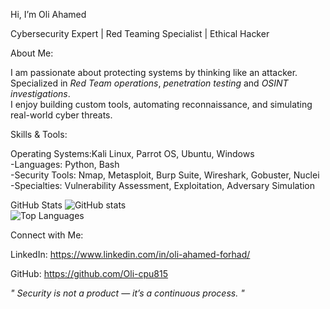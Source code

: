Hi, I’m Oli Ahamed 

Cybersecurity Expert | Red Teaming Specialist | Ethical Hacker


About Me:

I am passionate about protecting systems by thinking like an attacker.  
Specialized in *Red Team operations*, *penetration testing* and *OSINT investigations*.  
I enjoy building custom tools, automating reconnaissance, and simulating real-world cyber threats.


Skills & Tools:

Operating Systems:Kali Linux, Parrot OS, Ubuntu, Windows  
-Languages: Python, Bash  
-Security Tools: Nmap, Metasploit, Burp Suite, Wireshark, Gobuster, Nuclei  
-Specialties: Vulnerability Assessment, Exploitation, Adversary Simulation


GitHub Stats
![GitHub stats](https://github-readme-stats.vercel.app/api?username=Oli-cpu815&show_icons=true&theme=default)  
![Top Languages](https://github-readme-stats.vercel.app/api/top-langs/?username=Oli-cpu815&layout=compact&theme=default)

Connect with Me:

LinkedIn: https://www.linkedin.com/in/oli-ahamed-forhad/ 

GitHub: https://github.com/Oli-cpu815


*" Security is not a product — it’s a continuous process. "*

